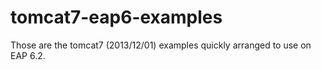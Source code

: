 tomcat7-eap6-examples
=====================
Those are the tomcat7 (2013/12/01) examples quickly arranged to use on EAP 6.2.
